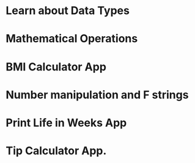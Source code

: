 # Learn about Data Types
# Mathematical Operations
# BMI Calculator App
# Number manipulation and F strings
# Print Life in Weeks App
# Tip Calculator App.